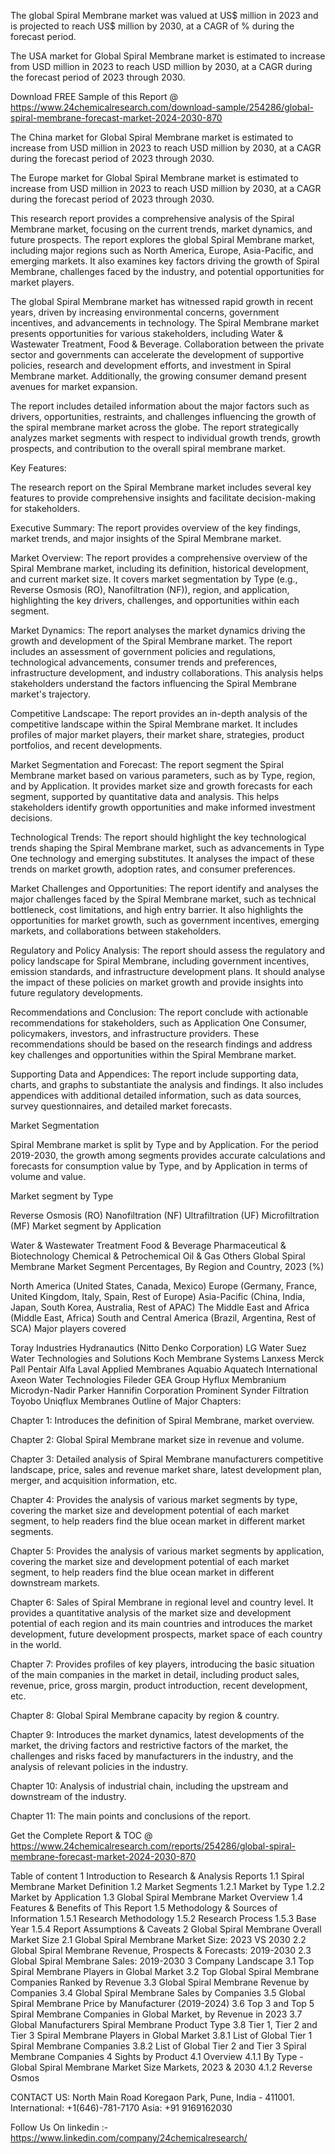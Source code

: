 The global Spiral Membrane market was valued at US$ million in 2023 and is projected to reach US$ million by 2030, at a CAGR of % during the forecast period.

The USA market for Global Spiral Membrane market is estimated to increase from USD million in 2023 to reach USD million by 2030, at a CAGR during the forecast period of 2023 through 2030.

Download FREE Sample of this Report @ https://www.24chemicalresearch.com/download-sample/254286/global-spiral-membrane-forecast-market-2024-2030-870

The China market for Global Spiral Membrane market is estimated to increase from USD million in 2023 to reach USD million by 2030, at a CAGR during the forecast period of 2023 through 2030.

The Europe market for Global Spiral Membrane market is estimated to increase from USD million in 2023 to reach USD million by 2030, at a CAGR during the forecast period of 2023 through 2030.

This research report provides a comprehensive analysis of the Spiral Membrane market, focusing on the current trends, market dynamics, and future prospects. The report explores the global Spiral Membrane market, including major regions such as North America, Europe, Asia-Pacific, and emerging markets. It also examines key factors driving the growth of Spiral Membrane, challenges faced by the industry, and potential opportunities for market players.

The global Spiral Membrane market has witnessed rapid growth in recent years, driven by increasing environmental concerns, government incentives, and advancements in technology. The Spiral Membrane market presents opportunities for various stakeholders, including Water & Wastewater Treatment, Food & Beverage. Collaboration between the private sector and governments can accelerate the development of supportive policies, research and development efforts, and investment in Spiral Membrane market. Additionally, the growing consumer demand present avenues for market expansion.

The report includes detailed information about the major factors such as drivers, opportunities, restraints, and challenges influencing the growth of the spiral membrane market across the globe. The report strategically analyzes market segments with respect to individual growth trends, growth prospects, and contribution to the overall spiral membrane market.

Key Features:

The research report on the Spiral Membrane market includes several key features to provide comprehensive insights and facilitate decision-making for stakeholders.

Executive Summary: The report provides overview of the key findings, market trends, and major insights of the Spiral Membrane market.

Market Overview: The report provides a comprehensive overview of the Spiral Membrane market, including its definition, historical development, and current market size. It covers market segmentation by Type (e.g., Reverse Osmosis (RO), Nanofiltration (NF)), region, and application, highlighting the key drivers, challenges, and opportunities within each segment.

Market Dynamics: The report analyses the market dynamics driving the growth and development of the Spiral Membrane market. The report includes an assessment of government policies and regulations, technological advancements, consumer trends and preferences, infrastructure development, and industry collaborations. This analysis helps stakeholders understand the factors influencing the Spiral Membrane market's trajectory.

Competitive Landscape: The report provides an in-depth analysis of the competitive landscape within the Spiral Membrane market. It includes profiles of major market players, their market share, strategies, product portfolios, and recent developments.

Market Segmentation and Forecast: The report segment the Spiral Membrane market based on various parameters, such as by Type, region, and by Application. It provides market size and growth forecasts for each segment, supported by quantitative data and analysis. This helps stakeholders identify growth opportunities and make informed investment decisions.

Technological Trends: The report should highlight the key technological trends shaping the Spiral Membrane market, such as advancements in Type One technology and emerging substitutes. It analyses the impact of these trends on market growth, adoption rates, and consumer preferences.

Market Challenges and Opportunities: The report identify and analyses the major challenges faced by the Spiral Membrane market, such as technical bottleneck, cost limitations, and high entry barrier. It also highlights the opportunities for market growth, such as government incentives, emerging markets, and collaborations between stakeholders.

Regulatory and Policy Analysis: The report should assess the regulatory and policy landscape for Spiral Membrane, including government incentives, emission standards, and infrastructure development plans. It should analyse the impact of these policies on market growth and provide insights into future regulatory developments.

Recommendations and Conclusion: The report conclude with actionable recommendations for stakeholders, such as Application One Consumer, policymakers, investors, and infrastructure providers. These recommendations should be based on the research findings and address key challenges and opportunities within the Spiral Membrane market.

Supporting Data and Appendices: The report include supporting data, charts, and graphs to substantiate the analysis and findings. It also includes appendices with additional detailed information, such as data sources, survey questionnaires, and detailed market forecasts.

Market Segmentation

Spiral Membrane market is split by Type and by Application. For the period 2019-2030, the growth among segments provides accurate calculations and forecasts for consumption value by Type, and by Application in terms of volume and value.

Market segment by Type

Reverse Osmosis (RO)
Nanofiltration (NF)
Ultrafiltration (UF)
Microfiltration (MF)
Market segment by Application

Water & Wastewater Treatment
Food & Beverage
Pharmaceutical & Biotechnology
Chemical & Petrochemical
Oil & Gas
Others
Global Spiral Membrane Market Segment Percentages, By Region and Country, 2023 (%)

North America (United States, Canada, Mexico)
Europe (Germany, France, United Kingdom, Italy, Spain, Rest of Europe)
Asia-Pacific (China, India, Japan, South Korea, Australia, Rest of APAC)
The Middle East and Africa (Middle East, Africa)
South and Central America (Brazil, Argentina, Rest of SCA)
Major players covered

Toray Industries
Hydranautics (Nitto Denko Corporation)
LG Water
Suez Water Technologies and Solutions
Koch Membrane Systems
Lanxess
Merck
Pall
Pentair
Alfa Laval
Applied Membranes
Aquabio
Aquatech International
Axeon Water Technologies
Fileder
GEA Group
Hyflux
Membranium
Microdyn-Nadir
Parker Hannifin Corporation
Prominent
Synder Filtration
Toyobo
Uniqflux Membranes
Outline of Major Chapters:

Chapter 1: Introduces the definition of Spiral Membrane, market overview.

Chapter 2: Global Spiral Membrane market size in revenue and volume.

Chapter 3: Detailed analysis of Spiral Membrane manufacturers competitive landscape, price, sales and revenue market share, latest development plan, merger, and acquisition information, etc.

Chapter 4: Provides the analysis of various market segments by type, covering the market size and development potential of each market segment, to help readers find the blue ocean market in different market segments.

Chapter 5: Provides the analysis of various market segments by application, covering the market size and development potential of each market segment, to help readers find the blue ocean market in different downstream markets.

Chapter 6: Sales of Spiral Membrane in regional level and country level. It provides a quantitative analysis of the market size and development potential of each region and its main countries and introduces the market development, future development prospects, market space of each country in the world.

Chapter 7: Provides profiles of key players, introducing the basic situation of the main companies in the market in detail, including product sales, revenue, price, gross margin, product introduction, recent development, etc.

Chapter 8: Global Spiral Membrane capacity by region & country.

Chapter 9: Introduces the market dynamics, latest developments of the market, the driving factors and restrictive factors of the market, the challenges and risks faced by manufacturers in the industry, and the analysis of relevant policies in the industry.

Chapter 10: Analysis of industrial chain, including the upstream and downstream of the industry.

Chapter 11: The main points and conclusions of the report.

Get the Complete Report & TOC @ https://www.24chemicalresearch.com/reports/254286/global-spiral-membrane-forecast-market-2024-2030-870

Table of content
1 Introduction to Research & Analysis Reports
1.1 Spiral Membrane Market Definition
1.2 Market Segments
1.2.1 Market by Type
1.2.2 Market by Application
1.3 Global Spiral Membrane Market Overview
1.4 Features & Benefits of This Report
1.5 Methodology & Sources of Information
1.5.1 Research Methodology
1.5.2 Research Process
1.5.3 Base Year
1.5.4 Report Assumptions & Caveats
2 Global Spiral Membrane Overall Market Size
2.1 Global Spiral Membrane Market Size: 2023 VS 2030
2.2 Global Spiral Membrane Revenue, Prospects & Forecasts: 2019-2030
2.3 Global Spiral Membrane Sales: 2019-2030
3 Company Landscape
3.1 Top Spiral Membrane Players in Global Market
3.2 Top Global Spiral Membrane Companies Ranked by Revenue
3.3 Global Spiral Membrane Revenue by Companies
3.4 Global Spiral Membrane Sales by Companies
3.5 Global Spiral Membrane Price by Manufacturer (2019-2024)
3.6 Top 3 and Top 5 Spiral Membrane Companies in Global Market, by Revenue in 2023
3.7 Global Manufacturers Spiral Membrane Product Type
3.8 Tier 1, Tier 2 and Tier 3 Spiral Membrane Players in Global Market
3.8.1 List of Global Tier 1 Spiral Membrane Companies
3.8.2 List of Global Tier 2 and Tier 3 Spiral Membrane Companies
4 Sights by Product
4.1 Overview
4.1.1 By Type - Global Spiral Membrane Market Size Markets, 2023 & 2030
4.1.2 Reverse Osmos

CONTACT US:
North Main Road Koregaon Park, Pune, India - 411001.
International: +1(646)-781-7170
Asia: +91 9169162030

Follow Us On linkedin :- https://www.linkedin.com/company/24chemicalresearch/
